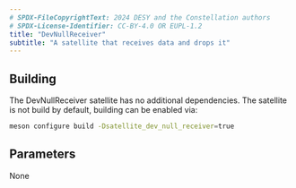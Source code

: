 ```yaml
---
# SPDX-FileCopyrightText: 2024 DESY and the Constellation authors
# SPDX-License-Identifier: CC-BY-4.0 OR EUPL-1.2
title: "DevNullReceiver"
subtitle: "A satellite that receives data and drops it"
---
```


## Building

The DevNullReceiver satellite has no additional dependencies.
The satellite is not build by default, building can be enabled via:

```sh
meson configure build -Dsatellite_dev_null_receiver=true
```

## Parameters

None
